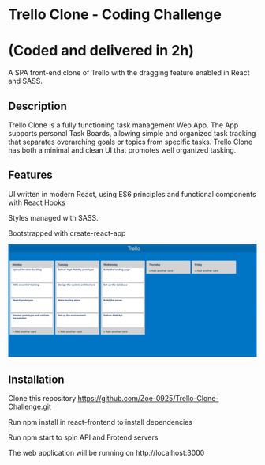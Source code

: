 # Trello Clone - Coding Challenge 
# (Coded and delivered in 2h)
A SPA front-end clone of Trello with the dragging feature enabled in React and SASS.

## Description
Trello Clone is a fully functioning task management Web App. The App supports personal Task Boards, allowing simple and organized task tracking that separates overarching goals or topics from specific tasks. Trello Clone has both a minimal and clean UI that promotes well organized tasking.

## Features
UI written in modern React, using ES6 principles and functional components with React Hooks

Styles managed with SASS.

Bootstrapped with create-react-app

![alt text]( https://github.com/Zoe-0925/Trello-Clone-Challenge/blob/master/public/Demo.png)


## Installation
Clone this repository https://github.com/Zoe-0925/Trello-Clone-Challenge.git

Run npm install in react-frontend to install dependencies

Run npm start to spin API and Frotend servers

The web application will be running on http://localhost:3000
